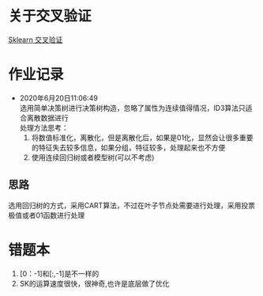 # 关于交叉验证<br/>
[Sklearn 交叉验证](https://blog.csdn.net/rocling/article/details/93717335?utm_medium=distribute.pc_relevant.none-task-blog-baidujs-1)
# 作业记录
* 2020年6月20日11:06:49<br/>
选用简单决策树进行决策树构造，忽略了属性为连续值得情况，ID3算法只适合离散数据进行<br/>
处理方法思考：
  1. 将数值标准化，离散化，但是离散化后，如果是01化，显然会让很多重要的特征失去较多信息，如果分组，特征较多，处理起来也不方便<br/>
  2. 使用连续回归树或者模型树(可以不考虑)
## 思路<br/>
选用回归树的方式，采用CART算法，不过在叶子节点处需要进行处理，采用投票极值或者01函数进行处理
# 错题本<br/>
1. [0：-1]和[:,-1]是不一样的
2. SK的运算速度很快，很神奇,也许是底层做了优化
  